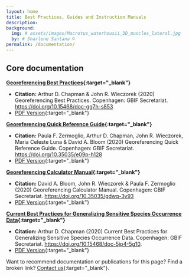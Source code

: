 ```yaml
---
layout: home
title: Best Practices, Guides and Instruction Manuals
description: 
background:
  img: # assets/images/Macrotus_waterhousii_3D_muscles_lateral.jpg
  by: # Sharlene Santana ©
permalink: /documentation/
---
```


## Core documentation

**[Georeferencing Best Practices](https://docs.gbif.org/georeferencing-best-practices/1.0/en/){:target="_blank"}**
  - **Citation:** Arthur D. Chapman & John R. Wieczorek (2020) Georeferencing Best Practices. Copenhagen: GBIF Secretariat. https://doi.org/10.15468/doc-gg7h-s853
  - [PDF Version](https://docs.gbif.org/georeferencing-best-practices/1.0/en/georeferencing-best-practices.en.pdf){:target="_blank"}

**[Georeferencing Quick Reference Guide](https://docs.gbif.org/georeferencing-quick-reference-guide/1.0/en/){:target="_blank"}**
  - **Citation:** Paula F. Zermoglio, Arthur D. Chapman, John R. Wieczorek, Maria Celeste Luna & David A. Bloom (2020) Georeferencing Quick Reference Guide. Copenhagen: GBIF Secretariat. https://doi.org/10.35035/e09p-h128
  - [PDF Version](https://docs.gbif.org/georeferencing-quick-reference-guide/1.0/en/georeferencing-quick-reference-guide.en.pdf){:target="_blank"}

**[Georeferencing Calculator Manual](https://docs.gbif.org/georeferencing-calculator-manual/1.0/en/){:target="_blank"}**
  - **Citation:** David A. Bloom, John R. Wieczorek & Paula F. Zermoglio (2020) Georeferencing Calculator Manual. Copenhagen: GBIF Secretariat. https://doi.org/10.35035/gdwq-3v93
  - [PDF Version](https://docs.gbif.org/georeferencing-calculator-manual/1.0/en/georeferencing-calculator-manual.en.pdf){:target="_blank"}

**[Current Best Practices for Generalizing Sensitive Species Occurrence Data](https://docs.gbif.org/sensitive-species-best-practices/master/en/){:target="_blank"}**
  - **Citation:** Arthur D. Chapman (2020) Current Best Practices for Generalizing Sensitive Species Occurrence Data. Copenhagen: GBIF Secretariat. https://doi.org/10.15468/doc-5jp4-5g10.
  - [PDF Version](https://docs.gbif.org/sensitive-species-best-practices/master/en/current-best-practices-for-generalizing-sensitive-species-occurrence-data.en.pdf){:target="_blank"}

Want to recommend documentation or publications for this page? Find a broken link? [Contact us](){:target="_blank"}.
